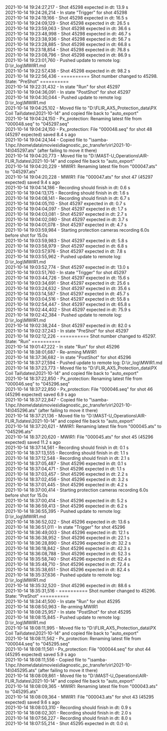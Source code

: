 2021-10-14 19:24:27,217 - Shot 45298 expected in dt: 13.9 s\
2021-10-14 19:24:26,214 - In state "Trigger" for shot 45298\
2021-10-14 19:24:19,166 - Shot 45298 expected in dt: 16.5 s\
2021-10-14 19:24:09,129 - Shot 45298 expected in dt: 26.5 s\
2021-10-14 19:23:59,063 - Shot 45298 expected in dt: 36.6 s\
2021-10-14 19:23:48,998 - Shot 45298 expected in dt: 46.7 s\
2021-10-14 19:23:38,936 - Shot 45298 expected in dt: 56.7 s\
2021-10-14 19:23:28,885 - Shot 45298 expected in dt: 66.8 s\
2021-10-14 19:23:18,854 - Shot 45298 expected in dt: 76.8 s\
2021-10-14 19:23:08,796 - Shot 45298 expected in dt: 86.9 s\
2021-10-14 19:23:01,760 - Pushed update to remote log: D:\ir_log\MWIR1.md\
2021-10-14 19:22:57,438 - Shot 45298 expected in dt: 98.2 s\
2021-10-14 19:22:56,436 - ========== Shot number changed to 45298. State: "PreShot" ==========\
2021-10-14 19:22:31,432 - In state "Run" for shot 45297\
2021-10-14 19:04:36,091 - In state "PostShot" for shot 45297\
2021-10-14 19:04:30,044 - Pushed update to remote log: D:\ir_log\MWIR1.md\
2021-10-14 19:04:25,102 - Moved file to "D:\FLIR_AX5_Protection_data\PX Coil Tail\dates\2021-10-14" and copied file back to "auto_export"\
2021-10-14 19:04:24,150 - Px_protection: Renaming latest file from "000048.seq" to "045297.seq"\
2021-10-14 19:04:24,150 - Px_protection: File "000048.seq" for shot 48 (45297 expected) saved 8.4 s ago\
2021-10-14 19:04:24,144 - Copied file to "\\samba-1.hpc.l\home\data\movies\diagnostic_pc_transfer\rir\2021-10-14\045297.ats" (after failing to move it there)\
2021-10-14 19:04:20,773 - Moved file to "D:\MAST-U_Operations\AIR-FLIR_1\dates\2021-10-14" and copied file back to "auto_export"\
2021-10-14 19:04:20,229 - MWIR1: Renaming latest file from "000047.ats" to "045297.ats"\
2021-10-14 19:04:20,228 - MWIR1: File "000047.ats" for shot 47 (45297 expected) saved 9.4 s ago\
2021-10-14 19:04:14,186 - Recording should finish in dt: 0.6 s\
2021-10-14 19:04:13,175 - Recording should finish in dt: 1.6 s\
2021-10-14 19:04:08,141 - Recording should finish in dt: 6.7 s\
2021-10-14 19:04:05,110 - Shot 45297 expected in dt: 0.7 s\
2021-10-14 19:04:04,097 - Shot 45297 expected in dt: 1.7 s\
2021-10-14 19:04:03,081 - Shot 45297 expected in dt: 2.7 s\
2021-10-14 19:04:02,080 - Shot 45297 expected in dt: 3.7 s\
2021-10-14 19:04:01,078 - Shot 45297 expected in dt: 4.7 s\
2021-10-14 19:03:59,984 - Starting protection cameras recording 6.0s before shot for 15.0s\
2021-10-14 19:03:59,983 - Shot 45297 expected in dt: 5.8 s\
2021-10-14 19:03:58,979 - Shot 45297 expected in dt: 6.8 s\
2021-10-14 19:03:57,976 - Shot 45297 expected in dt: 7.8 s\
2021-10-14 19:03:55,962 - Pushed update to remote log: D:\ir_log\MWIR1.md\
2021-10-14 19:03:52,774 - Shot 45297 expected in dt: 13.0 s\
2021-10-14 19:03:51,760 - In state "Trigger" for shot 45297\
2021-10-14 19:03:44,726 - Shot 45297 expected in dt: 15.6 s\
2021-10-14 19:03:34,691 - Shot 45297 expected in dt: 25.6 s\
2021-10-14 19:03:24,632 - Shot 45297 expected in dt: 35.6 s\
2021-10-14 19:03:14,587 - Shot 45297 expected in dt: 45.7 s\
2021-10-14 19:03:04,516 - Shot 45297 expected in dt: 55.8 s\
2021-10-14 19:02:54,447 - Shot 45297 expected in dt: 65.8 s\
2021-10-14 19:02:44,402 - Shot 45297 expected in dt: 75.9 s\
2021-10-14 19:02:42,384 - Pushed update to remote log: D:\ir_log\MWIR1.md\
2021-10-14 19:02:38,244 - Shot 45297 expected in dt: 82.0 s\
2021-10-14 19:02:37,243 - In state "PreShot" for shot 45297\
2021-10-14 19:02:12,226 - ========== Shot number changed to 45297. State: "Run" ==========\
2021-10-14 19:01:47,222 - In state "Run" for shot 45296\
2021-10-14 18:38:01,687 - Re-arming MWIR1\
2021-10-14 18:37:36,682 - In state "PostShot" for shot 45296\
2021-10-14 18:37:27,594 - Pushed update to remote log: D:\ir_log\MWIR1.md\
2021-10-14 18:37:23,773 - Moved file to "D:\FLIR_AX5_Protection_data\PX Coil Tail\dates\2021-10-14" and copied file back to "auto_export"\
2021-10-14 18:37:22,850 - Px_protection: Renaming latest file from "000046.seq" to "045296.seq"\
2021-10-14 18:37:22,850 - Px_protection: File "000046.seq" for shot 46 (45296 expected) saved 6.9 s ago\
2021-10-14 18:37:22,847 - Copied file to "\\samba-1.hpc.l\home\data\movies\diagnostic_pc_transfer\rir\2021-10-14\045296.ats" (after failing to move it there)\
2021-10-14 18:37:21,136 - Moved file to "D:\MAST-U_Operations\AIR-FLIR_1\dates\2021-10-14" and copied file back to "auto_export"\
2021-10-14 18:37:20,621 - MWIR1: Renaming latest file from "000045.ats" to "045296.ats"\
2021-10-14 18:37:20,620 - MWIR1: File "000045.ats" for shot 45 (45296 expected) saved 11.2 s ago\
2021-10-14 18:37:14,561 - Recording should finish in dt: 0.1 s\
2021-10-14 18:37:13,555 - Recording should finish in dt: 1.1 s\
2021-10-14 18:37:12,548 - Recording should finish in dt: 2.1 s\
2021-10-14 18:37:05,487 - Shot 45296 expected in dt: 0.1 s\
2021-10-14 18:37:04,471 - Shot 45296 expected in dt: 1.1 s\
2021-10-14 18:37:03,457 - Shot 45296 expected in dt: 2.2 s\
2021-10-14 18:37:02,456 - Shot 45296 expected in dt: 3.2 s\
2021-10-14 18:37:01,445 - Shot 45296 expected in dt: 4.2 s\
2021-10-14 18:37:00,414 - Starting protection cameras recording 6.0s before shot for 15.0s\
2021-10-14 18:37:00,414 - Shot 45296 expected in dt: 5.2 s\
2021-10-14 18:36:59,413 - Shot 45296 expected in dt: 6.2 s\
2021-10-14 18:36:55,395 - Pushed update to remote log: D:\ir_log\MWIR1.md\
2021-10-14 18:36:52,022 - Shot 45296 expected in dt: 13.6 s\
2021-10-14 18:36:51,011 - In state "Trigger" for shot 45296\
2021-10-14 18:36:49,003 - Shot 45296 expected in dt: 12.1 s\
2021-10-14 18:36:38,952 - Shot 45296 expected in dt: 22.1 s\
2021-10-14 18:36:28,890 - Shot 45296 expected in dt: 32.2 s\
2021-10-14 18:36:18,842 - Shot 45296 expected in dt: 42.3 s\
2021-10-14 18:36:08,788 - Shot 45296 expected in dt: 52.3 s\
2021-10-14 18:35:58,740 - Shot 45296 expected in dt: 62.4 s\
2021-10-14 18:35:48,710 - Shot 45296 expected in dt: 72.4 s\
2021-10-14 18:35:38,651 - Shot 45296 expected in dt: 82.4 s\
2021-10-14 18:35:37,636 - Pushed update to remote log: D:\ir_log\MWIR1.md\
2021-10-14 18:35:32,520 - Shot 45296 expected in dt: 88.6 s\
2021-10-14 18:35:31,516 - ========== Shot number changed to 45296. State: "PreShot" ==========\
2021-10-14 18:34:41,500 - In state "Run" for shot 45295\
2021-10-14 18:08:50,963 - Re-arming MWIR1\
2021-10-14 18:08:25,957 - In state "PostShot" for shot 45295\
2021-10-14 18:08:15,845 - Pushed update to remote log: D:\ir_log\MWIR1.md\
2021-10-14 18:08:11,995 - Moved file to "D:\FLIR_AX5_Protection_data\PX Coil Tail\dates\2021-10-14" and copied file back to "auto_export"\
2021-10-14 18:08:11,562 - Px_protection: Renaming latest file from "000044.seq" to "045295.seq"\
2021-10-14 18:08:11,561 - Px_protection: File "000044.seq" for shot 44 (45295 expected) saved 5.9 s ago\
2021-10-14 18:08:11,556 - Copied file to "\\samba-1.hpc.l\home\data\movies\diagnostic_pc_transfer\rir\2021-10-14\045295.ats" (after failing to move it there)\
2021-10-14 18:08:09,861 - Moved file to "D:\MAST-U_Operations\AIR-FLIR_1\dates\2021-10-14" and copied file back to "auto_export"\
2021-10-14 18:08:09,365 - MWIR1: Renaming latest file from "000043.ats" to "045295.ats"\
2021-10-14 18:08:09,364 - MWIR1: File "000043.ats" for shot 43 (45295 expected) saved 9.6 s ago\
2021-10-14 18:08:03,310 - Recording should finish in dt: 0.9 s\
2021-10-14 18:08:02,301 - Recording should finish in dt: 2.0 s\
2021-10-14 18:07:56,227 - Recording should finish in dt: 8.0 s\
2021-10-14 18:07:55,214 - Shot 45295 expected in dt: 0.0 s\
